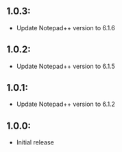 ## 1.0.3:
* Update Notepad++ version to 6.1.6

## 1.0.2:
* Update Notepad++ version to 6.1.5

## 1.0.1:
* Update Notepad++ version to 6.1.2

## 1.0.0:
* Initial release